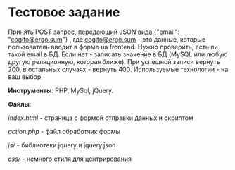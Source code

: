 # Тестовое задание
Принять POST запрос, передающий JSON вида {"email": "cogito@ergo.sum"} , где cogito@ergo.sum - это данные, которые пользователь вводит в форме на frontend. Нужно проверить, есть ли такой email в БД. Если нет - записать значение в БД (MySQL или любую другую реляционную, которая ближе). При успешной записи вернуть 200, в остальных случаях - вернуть 400. Используемые технологии - на ваш выбор.

**Инструменты**: PHP, MySql, jQuery.

**Файлы**:

*index.html* - страница с формой отправки данных и скриптом

*action.php* - файл обработчик формы

*js/* - библиотеки jquery и jquery.json

*css/* - немного стиля для центрирования

